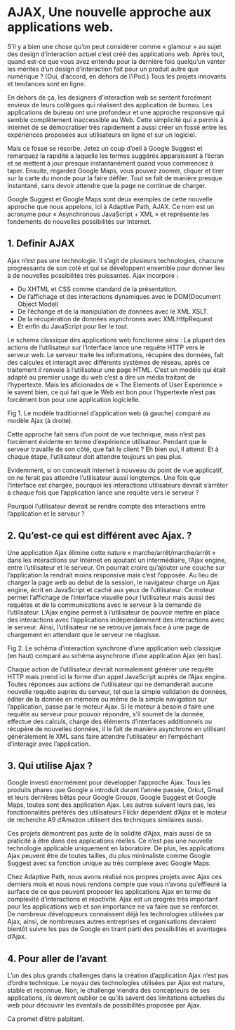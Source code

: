 # AJAX, Une nouvelle approche aux applications web.

S’il y a bien une chose qu’on peut considérer comme « glamour » au sujet des design d’interaction actuel c’est créé des applications web. Après tout, quand est-ce que vous avez entendu pour la dernière fois quelqu’un vanter les mérites d’un design d’interaction fait pour un produit autre que numérique ? (Oui, d’accord, en dehors de l’iPod.)
Tous les projets innovants et tendances sont en ligne.

En dehors de ça, les designers d’interaction web se sentent forcément envieux de leurs collègues qui réalisent des application de bureau. Les applications de bureau ont une profondeur et une approche responsive qui semble complètement inaccessible au Web. 
Cette simplicité qui a permis à internet de se démocratiser très rapidement a aussi créer un fossé entre les expériences proposées aux utilisateurs en ligne et sur un logiciel. 

Mais ce fossé se résorbe. Jetez un coup d’oeil à Google Suggest et remarquez la rapidité a laquelle les termes suggérés apparaissent à l’écran et se mettent à jour presque instantanément quand vous commencez à taper. Ensuite, regardez Google Maps, vous pouvez zoomer, cliquer et tirer sur la carte du monde pour la faire défiler. Tout se fait de manière presque instantané, sans devoir attendre que la page ne continue de charger.

Google Suggest et Google Maps sont deux exemples de cette nouvelle approche que nous appelons, ici à Adaptive Path, AJAX.
Ce nom est un acronyme pour « Asynchronous JavaScript + XML » et représente les fondements de nouvelles possibilités sur Internet.

## 1. Definir AJAX

Ajax n’est pas une technologie. 
Il s’agit de plusieurs technologies, chacune progressants de son coté et qui se développent ensemble pour donner lieu à de nouvelles possibilités très puissantes. 
Ajax incorpore : 

* Du XHTML et CSS comme standard de la présentation.
* De l’affichage et des interactions dynamiques avec le DOM(Document Object Model)
* De l’échange et de la manipulation de données avec le XML XSLT.
* De la récupération de données asynchrones avec XMLHttpRequest
* Et enfin du JavaScript pour lier le tout.

Le schema classique des applications web fonctionne ainsi : 
La plupart des actions de l’utilisateur sur l’interface lance une requête HTTP vers le serveur web. Le serveur traite les informations, récupère des données, fait des calcules et interagit avec différents systèmes de réseau, après ce traitement il renvoie à l’utilisateur une page HTML.
C’est un modèle qui était adapté au premier usage du web c’est a dire un média traitant de l’hypertexte.
Mais les aficionados de « The Elements of User Experience » le savent bien, ce qui fait que le Web est bon pour l’hypertexte n’est pas forcément bon pour une application logicielle.

Fig 1. Le modèle traditionnel d’application web (à gauche) comparé au modèle Ajax (à droite).

Cette approche fait sens d’un point de vue technique, mais n’est pas forcément évidente en terme d’expérience utilisateur. Pendant que le serveur travaille de son côté, que fait le client ? 
Eh bien oui, il attend. Et à chaque étape, l’utilisateur doit attendre toujours un peu plus. 

Evidemment, si on concevait Internet à nouveau du point de vue applicatif, on ne ferait pas attendre l’utilisateur aussi longtemps. 
Une fois que l’interface est chargée, pourquoi les interactions utilisateurs devrait s’arrêter à chaque fois que l’application lance une requête vers le serveur ?

Pourquoi l’utilisateur devrait se rendre compte des interactions entre l’application et le serveur ?

## 2. Qu’est-ce qui est différent avec Ajax. ?

Une application Ajax élimine cette nature « marche/arrêt/marche/arrêt » dans les interactions sur Internet en ajoutant un intermédiaire, l’Ajax engine, entre l’utilisateur et le serveur. 
On pourrait croire qu’ajouter une couche sur l’application la rendrait moins responsive mais c’est l’opposée. 
Au lieu de charger la page web au debut de la session, le navigateur charge un Ajax engine, écrit en JavaScript et caché aux yeux de l’utilisateur. Ce moteur permet l’affichage de l’interface visuelle pour l’utilisateur mais aussi des requêtes et de la communications avec le serveur à la demande de l’utilisateur. L’Ajax engine permet à l’utilisateur de pouvoir mettre en place des interactions avec l’applications indépendamment des interactions avec le serveur. Ainsi, l’utilisateur ne se retrouve jamais face à une page de chargement en attendant que le serveur ne réagisse. 

Fig 2. Le schéma d’interaction synchrone d’une application web classique (en haut) comparé au schéma asynchrone d’une application Ajax (en bas).

Chaque action de l’utilisateur devrait normalement générer une requête HTTP mais prend ici la forme d’un appel JavaScript auprès de l’Ajax engine. Toutes réponses aux actions de l’utilisateur qui ne demanderait aucune nouvelle requête auprès du serveur, tel que la simple validation de données, éditer de la donnée en mémoire ou même de la simple navigation sur l’application, passe par le moteur Ajax. 
Si le moteur à besoin d faire une requête au serveur pour pouvoir répondre, s’il soumet de la donnée, effectue des calculs, charge des éléments d’interfaces additionnels ou récupère de nouvelles données, il le fait de manière asynchrone en utilisant généralement le XML sans faire attendre l’utilisateur en l’empéchant d’interagir avec l’application.

## 3. Qui utilise Ajax ?

Google investi énormément pour développer l’approche Ajax. Tous les produits phares que Google a introduit durant l’année passée, Orkut, Gmail et leurs dernières bêtas pour Google Groups, Google Suggest et Google Maps, toutes sont des application Ajax. 
Les autres suivent leurs pas, les fonctionnalités préférés des utilisateurs Flickr dépendent d’Ajax et le moteur de recherche A9 d’Amazon utilisent des techniques similaires aussi.

Ces projets démontrent pas juste de la solidité d’Ajax, mais aussi de sa praticité à être dans des applications réelles. Ce n’est pas une nouvelle technologie applicable uniquement en laboratoire. De plus, les applications Ajax peuvent être de toutes tailles, du plus minimaliste comme Google Suggest avec sa fonction unique au très complexe avec Google Maps. 

Chez Adaptive Path, nous avons réalisé nos propres projets avec Ajax ces derniers mois et nous nous rendons compte que vous n’avons qu’effleuré la surface de ce que peuvent proposer les applications Ajax en terme de complexité d’interactions et réactivité.
Ajax est un progrès très important pour les applications web et son importance ne va faire que se renforcer. 
De nombreux développeurs connaissent déjà les technologies utilisées par Ajax, ainsi, de nombreuses autres entreprises et organisations devraient bientôt suivre les pas de Google en tirant parti des possibilités et avantages d’Ajax. 

## 4. Pour aller de l’avant

L’un des plus grands challenges dans la création d’application Ajax n’est pas d’ordre technique. Le noyau des technologies utilisées par Ajax est mature, stable et reconnue. Non, le challenge viendra des concepteurs de ses applications, ils devront oublier ce qu’ils savent des limitations actuelles du web pour découvrir les éventails de possibilités proposée par Ajax. 

Ca promet d’être palpitant.  
